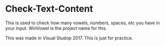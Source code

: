 # Check-Text-Content
This is used to check how many vowels, numbers, spaces, etc you have in your input. 
WinVowel is the project name for this. 

This was made in Visual Studop 2017. This is just for practice.
